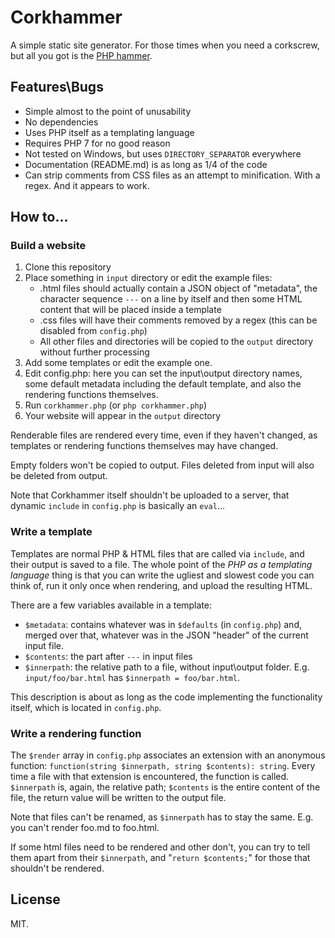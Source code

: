 # Corkhammer
A simple static site generator. For those times when you need a corkscrew, but all you got is the [PHP hammer](https://www.flickr.com/photos/raindrift/7095238893/).

## Features\Bugs
- Simple almost to the point of unusability
- No dependencies
- Uses PHP itself as a templating language
- Requires PHP 7 for no good reason
- Not tested on Windows, but uses `DIRECTORY_SEPARATOR` everywhere
- Documentation (README.md) is as long as 1/4 of the code
- Can strip comments from CSS files as an attempt to minification.
With a regex. And it appears to work.

## How to...

### Build a website
1. Clone this repository
2. Place something in `input` directory or edit the example files: 
    * .html files should actually contain a JSON object of
    "metadata", the character sequence `---` on a line by itself and
    then some HTML content that will be placed inside a template
    * .css files will have their comments removed by a regex (this can be
    disabled from `config.php`)
    * All other files and directories will be copied to the `output`
    directory without further processing
3. Add some templates or edit the example one.
4. Edit config.php: here you can set the input\output directory names, some default
metadata including the default template, and also the rendering functions themselves.
5. Run `corkhammer.php` (or `php corkhammer.php`)
6. Your website will appear in the `output` directory

Renderable files are rendered every time, even if they haven't changed, as
templates or rendering functions themselves may have changed.

Empty folders won't be copied to output. Files deleted from input will
also be deleted from output.

Note that Corkhammer itself shouldn't be uploaded to a server, that dynamic
`include` in `config.php` is basically an `eval`...

### Write a template
Templates are normal PHP & HTML files that are called via `include`, and their
output is saved to a file. The whole point of the *PHP as a templating language*
thing is that you can write the ugliest and slowest code you can think
of, run it only once when rendering, and upload the resulting HTML.

There are a few variables available in a template:
* `$metadata`: contains whatever was in `$defaults` (in `config.php`) and, merged
over that, whatever was in the JSON "header" of the current input file.
* `$contents`: the part after `---` in input files
* `$innerpath`: the relative path to a file, without input\output folder.
E.g. `input/foo/bar.html` has `$innerpath = foo/bar.html`.

This description is about as long as the code implementing the functionality
itself, which is located in `config.php`.

### Write a rendering function
The `$render` array in `config.php` associates an extension with an
anonymous function: `function(string $innerpath, string $contents): string`.
Every time a file with that extension is encountered, the function is called.  
`$innerpath` is, again, the relative path; `$contents` is the entire
content of the file, the return value will be written to the output file.

Note that files can't be renamed, as `$innerpath` has to stay the same.
E.g. you can't render foo.md to foo.html.

If some html files need to be rendered and other don't, you can try to tell
them apart from their `$innerpath`, and "`return $contents;`" for those that
shouldn't be rendered.

## License
MIT.